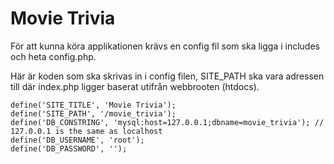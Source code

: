 Movie Trivia
============

För att kunna köra applikationen krävs en config fil som ska ligga i includes och heta config.php.

Här är koden som ska skrivas in i config filen, SITE_PATH ska vara adressen till där index.php ligger baserat utifrån webbrooten (htdocs).

```
define('SITE_TITLE', 'Movie Trivia');
define('SITE_PATH', '/movie_trivia');
define('DB_CONSTRING', 'mysql:host=127.0.0.1;dbname=movie_trivia'); // 127.0.0.1 is the same as localhost
define('DB_USERNAME', 'root');
define('DB_PASSWORD', '');
```

